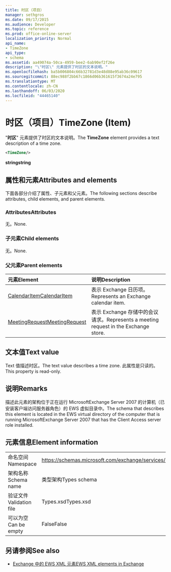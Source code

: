 ```yaml
---
title: 时区（项目）
manager: sethgros
ms.date: 09/17/2015
ms.audience: Developer
ms.topic: reference
ms.prod: office-online-server
localization_priority: Normal
api_name:
- TimeZone
api_type:
- schema
ms.assetid: aa49074a-50ca-4959-bee2-6ab90ef2f26e
description: "\"时区\" 元素提供了时区的文本说明。"
ms.openlocfilehash: ba5b006804c66b32781d3e48d88e95ab36c09617
ms.sourcegitcommit: 88ec988f2bb67c1866d06b361615f3674a24e795
ms.translationtype: MT
ms.contentlocale: zh-CN
ms.lasthandoff: 06/03/2020
ms.locfileid: "44465140"
---
```

# <a name="timezone-item"></a><span data-ttu-id="84980-103">时区（项目）</span><span class="sxs-lookup"><span data-stu-id="84980-103">TimeZone (Item)</span></span>

<span data-ttu-id="84980-104">"**时区**" 元素提供了时区的文本说明。</span><span class="sxs-lookup"><span data-stu-id="84980-104">The **TimeZone** element provides a text description of a time zone.</span></span> 
  
```xml
<TimeZone/>
```

 <span data-ttu-id="84980-105">**string**</span><span class="sxs-lookup"><span data-stu-id="84980-105">**string**</span></span>
## <a name="attributes-and-elements"></a><span data-ttu-id="84980-106">属性和元素</span><span class="sxs-lookup"><span data-stu-id="84980-106">Attributes and elements</span></span>

<span data-ttu-id="84980-107">下面各部分介绍了属性、子元素和父元素。</span><span class="sxs-lookup"><span data-stu-id="84980-107">The following sections describe attributes, child elements, and parent elements.</span></span>
  
### <a name="attributes"></a><span data-ttu-id="84980-108">Attributes</span><span class="sxs-lookup"><span data-stu-id="84980-108">Attributes</span></span>

<span data-ttu-id="84980-109">无。</span><span class="sxs-lookup"><span data-stu-id="84980-109">None.</span></span>
  
### <a name="child-elements"></a><span data-ttu-id="84980-110">子元素</span><span class="sxs-lookup"><span data-stu-id="84980-110">Child elements</span></span>

<span data-ttu-id="84980-111">无。</span><span class="sxs-lookup"><span data-stu-id="84980-111">None.</span></span>
  
### <a name="parent-elements"></a><span data-ttu-id="84980-112">父元素</span><span class="sxs-lookup"><span data-stu-id="84980-112">Parent elements</span></span>

|<span data-ttu-id="84980-113">**元素**</span><span class="sxs-lookup"><span data-stu-id="84980-113">**Element**</span></span>|<span data-ttu-id="84980-114">**说明**</span><span class="sxs-lookup"><span data-stu-id="84980-114">**Description**</span></span>|
|:-----|:-----|
|[<span data-ttu-id="84980-115">CalendarItem</span><span class="sxs-lookup"><span data-stu-id="84980-115">CalendarItem</span></span>](calendaritem.md) <br/> |<span data-ttu-id="84980-116">表示 Exchange 日历项。</span><span class="sxs-lookup"><span data-stu-id="84980-116">Represents an Exchange calendar item.</span></span>  <br/> |
|[<span data-ttu-id="84980-117">MeetingRequest</span><span class="sxs-lookup"><span data-stu-id="84980-117">MeetingRequest</span></span>](meetingrequest.md) <br/> |<span data-ttu-id="84980-118">表示 Exchange 存储中的会议请求。</span><span class="sxs-lookup"><span data-stu-id="84980-118">Represents a meeting request in the Exchange store.</span></span>  <br/> |
   
## <a name="text-value"></a><span data-ttu-id="84980-119">文本值</span><span class="sxs-lookup"><span data-stu-id="84980-119">Text value</span></span>

<span data-ttu-id="84980-120">Text 值描述时区。</span><span class="sxs-lookup"><span data-stu-id="84980-120">The text value describes a time zone.</span></span> <span data-ttu-id="84980-121">此属性是只读的。</span><span class="sxs-lookup"><span data-stu-id="84980-121">This property is read-only.</span></span>
  
## <a name="remarks"></a><span data-ttu-id="84980-122">说明</span><span class="sxs-lookup"><span data-stu-id="84980-122">Remarks</span></span>

<span data-ttu-id="84980-123">描述此元素的架构位于正在运行 MicrosoftExchange Server 2007 的计算机（已安装客户端访问服务器角色）的 EWS 虚拟目录中。</span><span class="sxs-lookup"><span data-stu-id="84980-123">The schema that describes this element is located in the EWS virtual directory of the computer that is running MicrosoftExchange Server 2007 that has the Client Access server role installed.</span></span>
  
## <a name="element-information"></a><span data-ttu-id="84980-124">元素信息</span><span class="sxs-lookup"><span data-stu-id="84980-124">Element information</span></span>

|||
|:-----|:-----|
|<span data-ttu-id="84980-125">命名空间</span><span class="sxs-lookup"><span data-stu-id="84980-125">Namespace</span></span>  <br/> |https://schemas.microsoft.com/exchange/services/2006/types  <br/> |
|<span data-ttu-id="84980-126">架构名称</span><span class="sxs-lookup"><span data-stu-id="84980-126">Schema name</span></span>  <br/> |<span data-ttu-id="84980-127">类型架构</span><span class="sxs-lookup"><span data-stu-id="84980-127">Types schema</span></span>  <br/> |
|<span data-ttu-id="84980-128">验证文件</span><span class="sxs-lookup"><span data-stu-id="84980-128">Validation file</span></span>  <br/> |<span data-ttu-id="84980-129">Types.xsd</span><span class="sxs-lookup"><span data-stu-id="84980-129">Types.xsd</span></span>  <br/> |
|<span data-ttu-id="84980-130">可以为空</span><span class="sxs-lookup"><span data-stu-id="84980-130">Can be empty</span></span>  <br/> |<span data-ttu-id="84980-131">False</span><span class="sxs-lookup"><span data-stu-id="84980-131">False</span></span>  <br/> |
   
## <a name="see-also"></a><span data-ttu-id="84980-132">另请参阅</span><span class="sxs-lookup"><span data-stu-id="84980-132">See also</span></span>



- [<span data-ttu-id="84980-133">Exchange 中的 EWS XML 元素</span><span class="sxs-lookup"><span data-stu-id="84980-133">EWS XML elements in Exchange</span></span>](ews-xml-elements-in-exchange.md)

